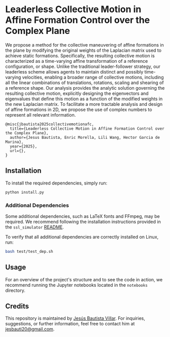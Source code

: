 # Leaderless Collective Motion in Affine Formation Control over the Complex Plane

We propose a method for the collective maneuvering of affine formations in the plane by modifying the original weights of the Laplacian matrix used to achieve static formations. Specifically, the resulting collective motion is characterized as a time-varying affine transformation of a reference configuration, or shape. Unlike the traditional leader-follower strategy, our leaderless scheme allows agents to maintain distinct and possibly time-varying velocities, enabling a broader range of collective motions, including all the linear combinations of translations, rotations, scaling and shearing of a reference shape. Our analysis provides the analytic solution governing the resulting collective motion, explicitly designing the eigenvectors and eigenvalues that define this motion as a function of the modified weights in the new Laplacian matrix. To facilitate a more tractable analysis and design of affine formations in 2D, we propose the use of complex numbers to represent all relevant information.

```
@misc{jbautista2025collectivemotionafc,
  title={Leaderless Collective Motion in Affine Formation Control over the Complex Plane}, 
  author={Jesus Bautista, Enric Morella, Lili Wang, Hector Garcia de Marina},
  year={2025},
  url={}, 
}
```

## Installation

To install the required dependencies, simply run:

```bash
python install.py
```

### Additional Dependencies
Some additional dependencies, such as LaTeX fonts and FFmpeg, may be required. We recommend following the installation instructions provided in the ```ssl_simulator``` [README](https://github.com/Swarm-Systems-Lab/ssl_simulator/blob/master/README.md). 

To verify that all additional dependencies are correctly installed on Linux, run:
```bash
bash test/test_dep.sh
```

## Usage

For an overview of the project's structure and to see the code in action, we recommend running the Jupyter notebooks located in the `notebooks` directory.

## Credits

This repository is maintained by [Jesús Bautista Villar](https://sites.google.com/view/jbautista-research). For inquiries, suggestions, or further information, feel free to contact him at <jesbauti20@gmail.com>.
